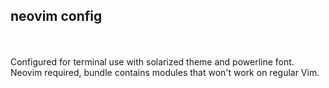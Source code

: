 ## neovim config ##
<br><br>
Configured for terminal use with solarized theme and powerline font.
Neovim required, bundle contains modules that won't work on regular Vim.
